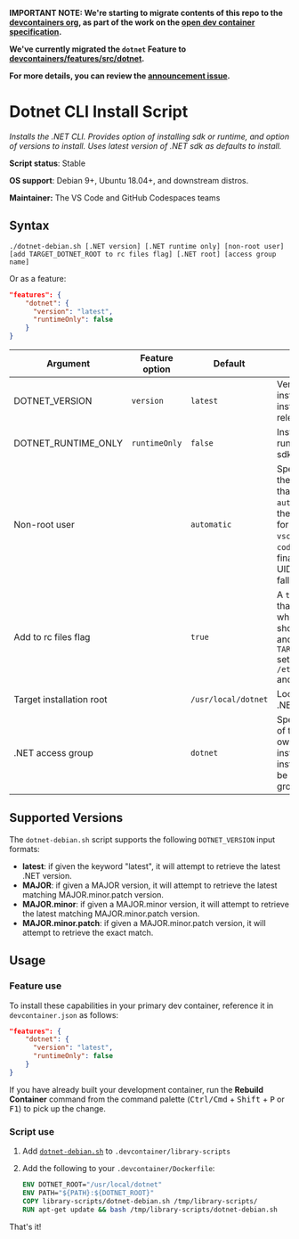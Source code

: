 **IMPORTANT NOTE: We're starting to migrate contents of this repo to the [devcontainers org](https://github.com/devcontainers), as part of the work on the [open dev container specification](https://containers.dev).**

**We've currently migrated the `dotnet` Feature to [devcontainers/features/src/dotnet](https://github.com/devcontainers/features/tree/main/src/dotnet).**

**For more details, you can review the [announcement issue](https://github.com/microsoft/vscode-dev-containers/issues/1589).**

# Dotnet CLI Install Script

*Installs the .NET CLI. Provides option of installing sdk or runtime, and option of versions to install. Uses latest version of .NET sdk as defaults to install.*

**Script status**: Stable

**OS support**: Debian 9+, Ubuntu 18.04+, and downstream distros.

**Maintainer:** The VS Code and GitHub Codespaces teams

## Syntax

```text
./dotnet-debian.sh [.NET version] [.NET runtime only] [non-root user] [add TARGET_DOTNET_ROOT to rc files flag] [.NET root] [access group name]
```

Or as a feature:

```json
"features": {
    "dotnet": {
      "version": "latest",
      "runtimeOnly": false
    }
}
```

|Argument|Feature option|Default|Description|
|--------|--------------|-------|-----------|
|DOTNET_VERSION| `version` | `latest`| Version of .NET to install. Use `latest` to install the latest released version. |
|DOTNET_RUNTIME_ONLY| `runtimeOnly` | `false` | Install just the .NET runtime if true, and sdk if false. |
|Non-root user| | `automatic`| Specifies a user in the container other than root. A value of `automatic` will cause the script to check for a user called `vscode`, then `node`, `codespace`, and finally a user with a UID of `1000` before falling back to `root`. |
| Add to rc files flag | | `true` | A `true`/`false` flag that indicates whether the `PATH` should be updated and `TARGET_INSTALL_PATH` set via `/etc/bash.bashrc` and `/etc/zsh/zshrc`. |
|Target installation root| | `/usr/local/dotnet`| Location to install .NET. |
|.NET access group| |`dotnet`| Specifies the name of the group that will own the .NET installation. The installing user will be added to that group automatically.|

## Supported Versions

The `dotnet-debian.sh` script supports the following `DOTNET_VERSION` input formats:

- **latest**: if given the keyword "latest", it will attempt to retrieve the latest .NET version.
- **MAJOR**: if given a MAJOR version, it will attempt to retrieve the latest matching MAJOR.minor.patch version.
- **MAJOR.minor**: if given a MAJOR.minor version, it will attempt to retrieve the latest matching MAJOR.minor.patch version.
- **MAJOR.minor.patch**: if given a MAJOR.minor.patch version, it will attempt to retrieve the exact match.

## Usage

### Feature use

To install these capabilities in your primary dev container, reference it in `devcontainer.json` as follows:

```json
"features": {
    "dotnet": {
      "version": "latest",
      "runtimeOnly": false
    }
}
```

If you have already built your development container, run the **Rebuild Container** command from the command palette (<kbd>Ctrl/Cmd</kbd> + <kbd>Shift</kbd> + <kbd>P</kbd> or <kbd>F1</kbd>) to pick up the change.

### Script use

1. Add [`dotnet-debian.sh`](../dotnet-debian.sh) to `.devcontainer/library-scripts`

2. Add the following to your `.devcontainer/Dockerfile`:

    ```Dockerfile
    ENV DOTNET_ROOT="/usr/local/dotnet"
    ENV PATH="${PATH}:${DOTNET_ROOT}"
    COPY library-scripts/dotnet-debian.sh /tmp/library-scripts/
    RUN apt-get update && bash /tmp/library-scripts/dotnet-debian.sh
    ```

That's it!
